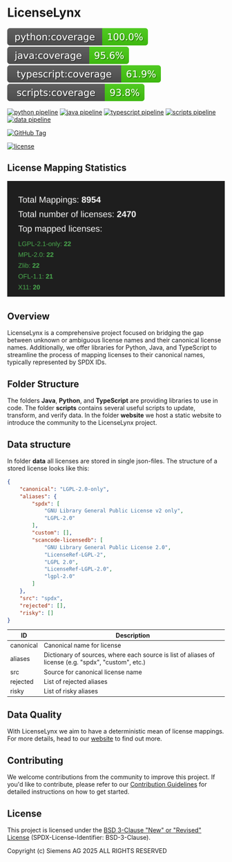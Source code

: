 # LicenseLynx

![python coverage](website/badges/coverage-python.svg)
![java coverage](website/badges/coverage-java.svg)
![typescript coverage](website/badges/coverage-typescript.svg)
![scripts coverage](website/badges/coverage-scripts.svg)

[![python pipeline](https://github.com/licenselynx/licenselynx/actions/workflows/python.yaml/badge.svg)](https://github.com/licenselynx/licenselynx/actions/workflows/python.yaml)
[![java pipeline](https://github.com/licenselynx/licenselynx/actions/workflows/java.yaml/badge.svg)](https://github.com/licenselynx/licenselynx/actions/workflows/java.yaml)
[![typescript pipeline](https://github.com/licenselynx/licenselynx/actions/workflows/typescript.yaml/badge.svg)](https://github.com/licenselynx/licenselynx/actions/workflows/typescript.yaml)
[![scripts pipeline](https://github.com/licenselynx/licenselynx/actions/workflows/scripts.yaml/badge.svg)](https://github.com/licenselynx/licenselynx/actions/workflows/scripts.yaml)
[![data pipeline](https://github.com/licenselynx/licenselynx/actions/workflows/data.yaml/badge.svg)](https://github.com/licenselynx/licenselynx/actions/workflows/data.yaml)

[![GitHub Tag](https://img.shields.io/github/v/tag/licenselynx/licenselynx)](https://github.com/licenselynx/licenselynx/releases/latest)

[![license](https://img.shields.io/github/license/licenselynx/licenselynx)](LICENSE)

## License Mapping Statistics

[![stats.svg](stats.svg)](#License-Mapping-Statistics)

## Overview

LicenseLynx is a comprehensive project
focused on bridging the gap between unknown or ambiguous license names and their canonical license names.
Additionally, we offer libraries for Python, Java,
and TypeScript to streamline the process of mapping licenses to their canonical names,
typically represented by SPDX IDs.

## Folder Structure

The folders **Java**, **Python**, and **TypeScript** are providing libraries to use in code.
The folder **scripts** contains several useful scripts to update, transform, and verify data.
In the folder **website** we host a static website to introduce the community to the LicenseLynx project.

## Data structure

In folder **data** all licenses are stored in single json-files.
The structure of a stored license looks like this:

```json
{
    "canonical": "LGPL-2.0-only",
    "aliases": {
        "spdx": [
            "GNU Library General Public License v2 only",
            "LGPL-2.0"
        ],
        "custom": [],
        "scancode-licensedb": [
            "GNU Library General Public License 2.0",
            "LicenseRef-LGPL-2",
            "LGPL 2.0",
            "LicenseRef-LGPL-2.0",
            "lgpl-2.0"
        ]
    },
    "src": "spdx",
    "rejected": [],
    "risky": []
}

```

| ID        | Description                                                                                          |
|-----------|------------------------------------------------------------------------------------------------------|
| canonical | Canonical name for license                                                                           |
| aliases   | Dictionary of sources, where each source is list of aliases of license (e.g. "spdx", "custom", etc.) |
| src       | Source for canonical license name                                                                    |
| rejected  | List of rejected aliases                                                                             |
| risky     | List of risky aliases                                                                                |

## Data Quality

With LicenseLynx we aim to have a deterministic mean of license mappings.
For more details, head to our [website](https://licenselynx.org/data-quality) to find out more.

## Contributing

We welcome contributions from the community to improve this project. If you'd like to contribute, please refer to
our [Contribution Guidelines](https://licenselynx.org/contribution) for detailed instructions on how to get started.

## License

This project is licensed under the [BSD 3-Clause "New" or "Revised" License](LICENSE) (SPDX-License-Identifier: BSD-3-Clause).

Copyright (c) Siemens AG 2025 ALL RIGHTS RESERVED
